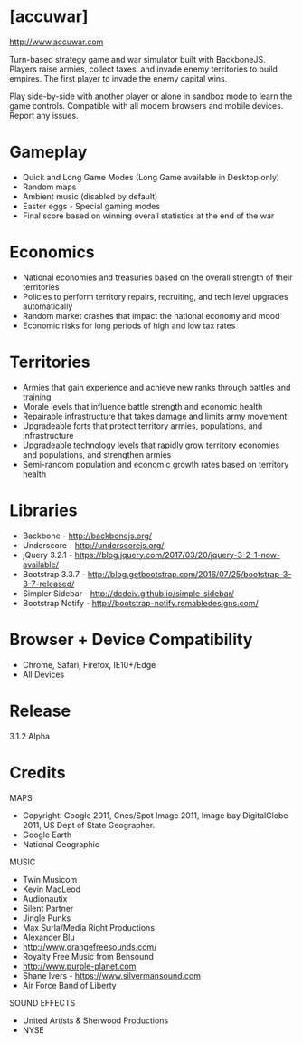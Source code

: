 # [accuwar]
http://www.accuwar.com

Turn-based strategy game and war simulator built with BackboneJS. Players raise armies, collect taxes, and invade enemy territories to build empires. The first player to invade the enemy capital wins.

Play side-by-side with another player or alone in sandbox mode to learn the game controls. Compatible with all modern browsers and mobile devices. Report any issues.

# Gameplay
- Quick and Long Game Modes (Long Game available in Desktop only)
- Random maps
- Ambient music (disabled by default)
- Easter eggs - Special gaming modes
- Final score based on winning overall statistics at the end of the war

# Economics
- National economies and treasuries based on the overall strength of their territories
- Policies to perform territory repairs, recruiting, and tech level upgrades automatically 
- Random market crashes that impact the national economy and mood
- Economic risks for long periods of high and low tax rates

# Territories
- Armies that gain experience and achieve new ranks through battles and training
- Morale levels that influence battle strength and economic health
- Repairable infrastructure that takes damage and limits army movement
- Upgradeable forts that protect territory armies, populations, and infrastructure
- Upgradeable technology levels that rapidly grow territory economies and populations, and strengthen armies
- Semi-random population and economic growth rates based on territory health

# Libraries
- Backbone - http://backbonejs.org/
- Underscore - http://underscorejs.org/
- jQuery 3.2.1 - https://blog.jquery.com/2017/03/20/jquery-3-2-1-now-available/
- Bootstrap 3.3.7 - http://blog.getbootstrap.com/2016/07/25/bootstrap-3-3-7-released/
- Simpler Sidebar - http://dcdeiv.github.io/simple-sidebar/
- Bootstrap Notify - http://bootstrap-notify.remabledesigns.com/
      
# Browser + Device Compatibility
- Chrome, Safari, Firefox, IE10+/Edge
- All Devices

# Release
3.1.2 Alpha

# Credits
MAPS
- Copyright: Google 2011, Cnes/Spot Image 2011, Image bay DigitalGlobe 2011, US Dept of State Geographer.
- Google Earth
- National Geographic

MUSIC
- Twin Musicom
- Kevin MacLeod
- Audionautix
- Silent Partner
- Jingle Punks
- Max Surla/Media Right Productions
- Alexander Blu
- http://www.orangefreesounds.com/
- Royalty Free Music from Bensound
- http://www.purple-planet.com
- Shane Ivers - https://www.silvermansound.com
- Air Force Band of Liberty

SOUND EFFECTS
- United Artists & Sherwood Productions
- NYSE
